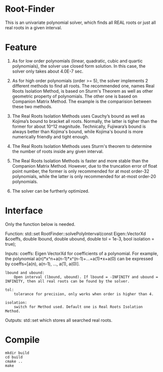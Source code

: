 # Root-Finder
This is an univariate polynomial solver, which finds all REAL roots or just all real roots in a given interval.

# Feature

1. As for low order polynomials (linear, quadratic, cubic and quartic polynomials), the solver use closed form solution.
In this case, the solver only takes about 4.0E-7 sec.
2. As for high order polynomials (order >= 5), the solver implements 2 different methods to find all roots. The recommended 
one, names Real Roots Isolation Method, is based on Sturm's Theorem as well as other geometric property of polynomials. 
The other one is based on Companion Matrix Method. The example is the comparision between these two methods.

3. The Real Roots Isolation Methods uses Cauchy’s bound as well as Kojima’s bound to bracket all roots. Normally, the latter is tigher 
than the former for about 10^12 magnitude. Technically, Fujiwara’s bound is always better than Kojima's bound, while Kojima's bound 
is more numerically friendly and tight enough.

4. The Real Roots Isolation Methods uses Sturm's theorem to determine the number of roots inside any given interval.

5. The Real Roots Isolation Methods is faster and more stable than the Companion Matrix Method. However, due to the truncation error 
of float point number, the former is only recommended for at most order-32 polynomials, while the latter is only recommended for 
at-most order-20 polynomials.

6. The solver can be furtherly optimized.

# Interface

Only the function below is needed.

Function:
std::set<double> RootFinder::solvePolyInterval(const Eigen::VectorXd &coeffs, double lbound, double ubound, double tol = 1e-3, bool isolation = true);

Inputs:
    coeffs: 
        Eigen VectorXd for coefficients of a polynomial. For example, the polynomial a(n)*x^n+a(n-1)*x^(n-1)+...+a(1)*x+a(0) can be expressed by 
        coeffs=[a(n), a(n-1), ..., a(1), a(0)].

    lbound and ubound:
        Open interval (lbound, ubound). If lbound = -INFINITY and ubound = INFINITY, then all real roots can be found by the solver.
    
    tol:
        tolerance for precision, only works when order is higher than 4.
    
    isolation:
        switch for Method used. Default one is Real Roots Isolation Method.

Outputs:
    std::set<double> which stores all searched real roots.


# Compile

    mkdir build
    cd build
    cmake ..
    make

